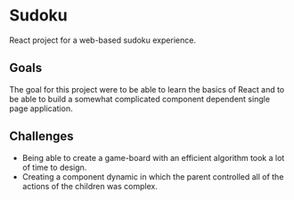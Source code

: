 # Sudoku
React project for a web-based sudoku experience.

## Goals
The goal for this project were to be able to learn the basics of React and to be able to build a somewhat complicated component dependent single page application.

## Challenges
 - Being able to create a game-board with an efficient algorithm took a lot of time to design.
 - Creating a component dynamic in which the parent controlled all of the actions of the children was complex.
